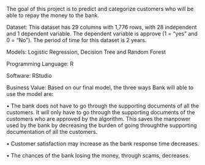 The goal of this project is to predict and categorize customers who will be able to repay the money to the bank.

Dataset: This dataset has 29 columns with 1,776 rows, with 28 independent and 1 dependent variable. The dependent variable is approve (1 = “yes” and 0 = “No”).
         The period of time for this dataset is 2 years. 

Models: Logistic Regression, Decision Tree and Random Forest

Programming Language: R

Software: RStudio

Business Value: 
Based on our final model, the three ways Bank will able to use the model are:

  • The bank does not have to go through the supporting documents of all the customers. It will only have to go through the supporting documents of the customers who are     approved by the algorithm. This saves the manpower used by the bank by decreasing the burden of going throughthe supporting documentation of all the customers.
    
  • Customer satisfaction may increase as the bank response time decreases.
  
  • The chances of the bank losing the money, through scams, decreases.
